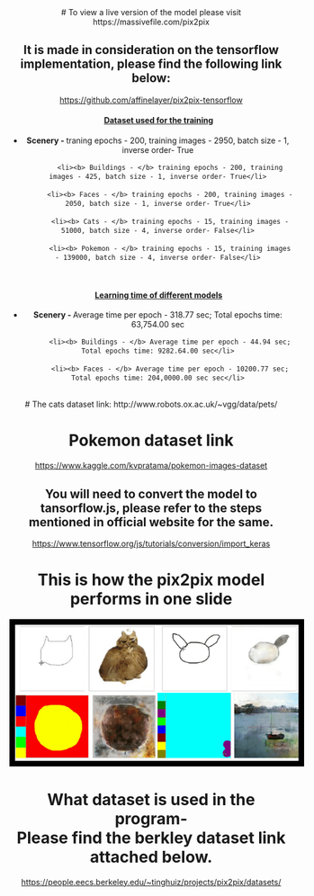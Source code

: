 <center> 
  # To view a live version of the model please visit https://massivefile.com/pix2pix

## It is made in consideration on the tensorflow implementation, please find the following link below:
https://github.com/affinelayer/pix2pix-tensorflow

  <html>
    <body>
  <div>     <h4>&nbsp &nbsp &nbsp &nbsp <u>Dataset used for the training</h4></u>
         <ul>
          <li><b> Scenery - </b> traning epochs - 200, training images - 2950, batch size - 1, inverse order- True</li>

          <li><b> Buildings - </b> training epochs - 200, training images - 425, batch size - 1, inverse order- True</li>

          <li><b> Faces - </b> training epochs - 200, training images - 2050, batch size - 1, inverse order- True</li>

          <li><b> Cats - </b> training epochs - 15, training images - 51000, batch size - 4, inverse order- False</li>

          <li><b> Pokemon - </b> training epochs - 15, training images - 139000, batch size - 4, inverse order- False</li>
</ul><br>
         <h4>&nbsp &nbsp &nbsp &nbsp <u>Learning time of different models</h4></u>
         <ul>
          <li><b> Scenery - </b>Average time per epoch - 318.77 sec; Total epochs time: 63,754.00 sec</li>

          <li><b> Buildings - </b> Average time per epoch - 44.94 sec; Total epochs time: 9282.64.00 sec</li>

          <li><b> Faces - </b> Average time per epoch - 10200.77 sec; Total epochs time: 204,0000.00 sec sec</li>
</ul><br>
      </div></body></html>
   # The cats dataset link:
  http://www.robots.ox.ac.uk/~vgg/data/pets/
  
  # Pokemon dataset link
   https://www.kaggle.com/kvpratama/pokemon-images-dataset

  
## You will need to convert the model to tansorflow.js, please refer to the steps mentioned in official website for the same.
  https://www.tensorflow.org/js/tutorials/conversion/import_keras


# This is how the pix2pix model performs in one slide 
<img src="https://github.com/Karan36k/pix2pix/blob/main/pix2pix.gif" style= "border: 10px solid black">

# What dataset is used in the program-<br>Please find the berkley dataset link attached below.
https://people.eecs.berkeley.edu/~tinghuiz/projects/pix2pix/datasets/
  
 

</center>
